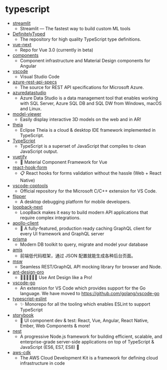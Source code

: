 # typescript
- [streamlit](https://github.com/streamlit/streamlit)
  - Streamlit — The fastest way to build custom ML tools
- [DefinitelyTyped](https://github.com/DefinitelyTyped/DefinitelyTyped)
  - The repository for high quality TypeScript type definitions.
- [vue-next](https://github.com/vuejs/vue-next)
  - Repo for Vue 3.0 (currently in beta)
- [components](https://github.com/angular/components)
  - Component infrastructure and Material Design components for Angular
- [vscode](https://github.com/microsoft/vscode)
  - Visual Studio Code
- [azure-rest-api-specs](https://github.com/Azure/azure-rest-api-specs)
  - The source for REST API specifications for Microsoft Azure.
- [azuredatastudio](https://github.com/microsoft/azuredatastudio)
  - Azure Data Studio is a data management tool that enables working with SQL Server, Azure SQL DB and SQL DW from Windows, macOS and Linux.
- [model-viewer](https://github.com/google/model-viewer)
  - Easily display interactive 3D models on the web and in AR!
- [theia](https://github.com/eclipse-theia/theia)
  - Eclipse Theia is a cloud & desktop IDE framework implemented in TypeScript.
- [TypeScript](https://github.com/microsoft/TypeScript)
  - TypeScript is a superset of JavaScript that compiles to clean JavaScript output.
- [vuetify](https://github.com/vuetifyjs/vuetify)
  - 🐉 Material Component Framework for Vue
- [react-hook-form](https://github.com/react-hook-form/react-hook-form)
  - 📋 React hooks for forms validation without the hassle (Web + React Native)
- [vscode-cpptools](https://github.com/microsoft/vscode-cpptools)
  - Official repository for the Microsoft C/C++ extension for VS Code.
- [flipper](https://github.com/facebook/flipper)
  - A desktop debugging platform for mobile developers.
- [loopback-next](https://github.com/strongloop/loopback-next)
  - LoopBack makes it easy to build modern API applications that require complex integrations.
- [apollo-client](https://github.com/apollographql/apollo-client)
  - 🚀 A fully-featured, production ready caching GraphQL client for every UI framework and GraphQL server
- [prisma](https://github.com/prisma/prisma)
  - Modern DB toolkit to query, migrate and model your database
- [amis](https://github.com/baidu/amis)
  - 前端低代码框架，通过 JSON 配置就能生成各种后台页面。
- [msw](https://github.com/mswjs/msw)
  - Seamless REST/GraphQL API mocking library for browser and Node.
- [ant-design-pro](https://github.com/ant-design/ant-design-pro)
  - 👨🏻‍💻👩🏻‍💻 Use Ant Design like a Pro!
- [vscode-go](https://github.com/microsoft/vscode-go)
  - An extension for VS Code which provides support for the Go language. We have moved to https://github.com/golang/vscode-go
- [typescript-eslint](https://github.com/typescript-eslint/typescript-eslint)
  - ✨ Monorepo for all the tooling which enables ESLint to support TypeScript
- [storybook](https://github.com/storybookjs/storybook)
  - 📓 UI component dev & test: React, Vue, Angular, React Native, Ember, Web Components & more!
- [nest](https://github.com/nestjs/nest)
  - A progressive Node.js framework for building efficient, scalable, and enterprise-grade server-side applications on top of TypeScript & JavaScript (ES6, ES7, ES8) 🚀
- [aws-cdk](https://github.com/aws/aws-cdk)
  - The AWS Cloud Development Kit is a framework for defining cloud infrastructure in code
